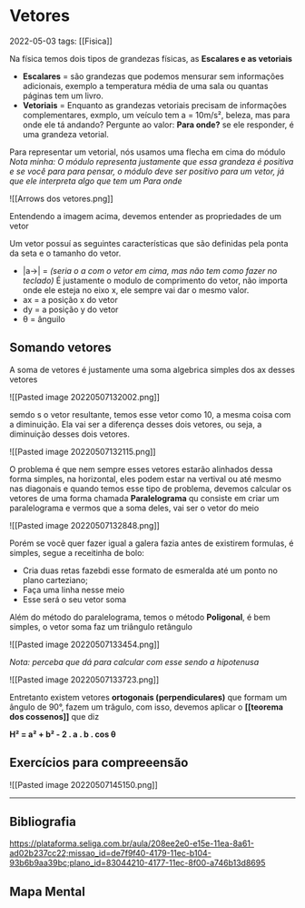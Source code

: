 # Vetores
2022-05-03
tags: [[Fisica]]

Na física temos dois tipos de  grandezas físicas, as **Escalares e as vetoriais** 

* **Escalares** = são grandezas que podemos mensurar sem informações adicionais, exemplo a temperatura média de uma sala ou quantas páginas tem um livro.
* **Vetoriais** = Enquanto as grandezas vetoriais precisam de informações complementares, exmplo, um veículo tem a = 10m/s², beleza, mas para onde ele tá andando? Pergunte ao valor: **Para onde?** se ele responder, é uma grandeza vetorial.

Para representar um vetorial, nós usamos uma flecha em cima do módulo *Nota minha: O módulo representa justamente que essa grandeza é positiva e se você para para pensar, o módulo deve ser positivo para um vetor, já que ele interpreta algo que tem um Para onde* 

![[Arrows dos vetores.png]]

Entendendo a imagem acima, devemos entender as propriedades de um vetor

Um vetor possuí as seguintes características que são definidas pela ponta da seta e o tamanho do vetor.

* |a→| =  *(seria o a com o vetor em cima, mas não tem como fazer no teclado)* É justamente o modulo de comprimento do vetor, não importa onde ele esteja no eixo x, ele sempre vai dar o mesmo valor.
* ax = a posição x do vetor
* dy = a posição y do vetor
* θ = ânguilo

## Somando vetores

A soma de vetores é justamente uma soma algebrica simples dos ax desses vetores

![[Pasted image 20220507132002.png]]

semdo s o vetor resultante, temos esse vetor como 10, a mesma coisa com a diminuição. Ela vai ser a diferença desses dois vetores, ou seja, a diminuição desses dois vetores.

![[Pasted image 20220507132115.png]]

O problema é que nem sempre esses vetores estarão alinhados dessa forma simples, na horizontal, eles podem estar na vertival ou até mesmo nas diagonais e quando temos esse tipo de problema, devemos calcular os vetores de uma forma chamada **Paralelograma** qu consiste em criar um paralelograma e vermos que a soma deles, vai ser o vetor do meio

![[Pasted image 20220507132848.png]]

Porém se você quer fazer igual a galera fazia antes de existirem formulas, é simples, segue a receitinha de bolo:

* Cria duas retas fazebdi esse formato de esmeralda até um ponto no plano carteziano;
* Faça uma linha nesse meio
* Esse será o seu vetor soma

Além do método do paralelograma, temos o método **Poligonal**, é bem simples, o vetor soma faz um triângulo retângulo

![[Pasted image 20220507133454.png]]

*Nota:  perceba que dá para calcular com esse sendo a hipotenusa*

![[Pasted image 20220507133723.png]]

Entretanto existem vetores **ortogonais (perpendiculares)** que formam um ângulo de 90°, fazem um trâgulo, com isso, devemos aplicar o **[[teorema dos cossenos]]** que diz 

**H² = a² + b² - 2 . a . b . cos θ**

## Exercícios para compreeensão


![[Pasted image 20220507145150.png]]



-----------------------------------------------
## Bibliografia

https://plataforma.seliga.com.br/aula/208ee2e0-e15e-11ea-8a61-ad02b237cc22;missao_id=de7f9f40-4179-11ec-b104-93b6b9aa39bc;plano_id=83044210-4177-11ec-8f00-a746b13d8695

## Mapa Mental